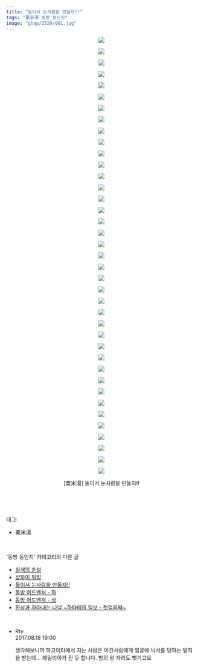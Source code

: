 ```yaml
---
title: "둘이서 눈사람을 만들자!!"
tags: "粟米湯 동방_동인지"
image: "ghap/2529/001.jpg"
---
```

<div class="article">
<p style="text-align: center; clear: none; float: none;"><img src="{{ site.nasurl }}/ghap/2529/001.jpg"/></p>
<p style="text-align: center; clear: none; float: none;"><img src="{{ site.nasurl }}/ghap/2529/002.jpg"/></p>
<p style="text-align: center; clear: none; float: none;"><img src="{{ site.nasurl }}/ghap/2529/003.jpg"/></p>
<p style="text-align: center; clear: none; float: none;"><img src="{{ site.nasurl }}/ghap/2529/004.jpg"/></p>
<p style="text-align: center; clear: none; float: none;"><img src="{{ site.nasurl }}/ghap/2529/005.jpg"/></p>
<p style="text-align: center; clear: none; float: none;"><img src="{{ site.nasurl }}/ghap/2529/006.jpg"/></p>
<p style="text-align: center; clear: none; float: none;"><img src="{{ site.nasurl }}/ghap/2529/007.jpg"/></p>
<p style="text-align: center; clear: none; float: none;"><img src="{{ site.nasurl }}/ghap/2529/008.jpg"/></p>
<p style="text-align: center; clear: none; float: none;"><img src="{{ site.nasurl }}/ghap/2529/009.jpg"/></p>
<p style="text-align: center; clear: none; float: none;"><img src="{{ site.nasurl }}/ghap/2529/010.jpg"/></p>
<p style="text-align: center; clear: none; float: none;"><img src="{{ site.nasurl }}/ghap/2529/011.jpg"/></p>
<p style="text-align: center; clear: none; float: none;"><img src="{{ site.nasurl }}/ghap/2529/012.jpg"/></p>
<p style="text-align: center; clear: none; float: none;"><img src="{{ site.nasurl }}/ghap/2529/013.jpg"/></p>
<p style="text-align: center; clear: none; float: none;"><img src="{{ site.nasurl }}/ghap/2529/014.jpg"/></p>
<p style="text-align: center; clear: none; float: none;"><img src="{{ site.nasurl }}/ghap/2529/015.jpg"/></p>
<p style="text-align: center; clear: none; float: none;"><img src="{{ site.nasurl }}/ghap/2529/016.jpg"/></p>
<p style="text-align: center; clear: none; float: none;"><img src="{{ site.nasurl }}/ghap/2529/017.jpg"/></p>
<p style="text-align: center; clear: none; float: none;"><img src="{{ site.nasurl }}/ghap/2529/018.jpg"/></p>
<p style="text-align: center; clear: none; float: none;"><img src="{{ site.nasurl }}/ghap/2529/019.jpg"/></p>
<p style="text-align: center; clear: none; float: none;"><img src="{{ site.nasurl }}/ghap/2529/020.jpg"/></p>
<p style="text-align: center; clear: none; float: none;"><img src="{{ site.nasurl }}/ghap/2529/021.jpg"/></p>
<p style="text-align: center; clear: none; float: none;"><img src="{{ site.nasurl }}/ghap/2529/022.jpg"/></p>
<p style="text-align: center; clear: none; float: none;"><img src="{{ site.nasurl }}/ghap/2529/023.jpg"/></p>
<p style="text-align: center; clear: none; float: none;"><img src="{{ site.nasurl }}/ghap/2529/024.jpg"/></p>
<p style="text-align: center; clear: none; float: none;"><img src="{{ site.nasurl }}/ghap/2529/025.jpg"/></p>
<p style="text-align: center; clear: none; float: none;"><img src="{{ site.nasurl }}/ghap/2529/026.jpg"/></p>
<p style="text-align: center; clear: none; float: none;"><img src="{{ site.nasurl }}/ghap/2529/027.jpg"/></p>
<p style="text-align: center; clear: none; float: none;"><img src="{{ site.nasurl }}/ghap/2529/028.jpg"/></p>
<p style="text-align: center; clear: none; float: none;"><img src="{{ site.nasurl }}/ghap/2529/029.jpg"/></p>
<p style="text-align: center; clear: none; float: none;"><img src="{{ site.nasurl }}/ghap/2529/030.jpg"/></p>
<p style="text-align: center; clear: none; float: none;"><img src="{{ site.nasurl }}/ghap/2529/031.jpg"/></p>
<p style="text-align: center; clear: none; float: none;"><img src="{{ site.nasurl }}/ghap/2529/032.jpg"/></p>
<p style="text-align: center; clear: none; float: none;"><img src="{{ site.nasurl }}/ghap/2529/033.jpg"/></p>
<p style="text-align: center; clear: none; float: none;"><img src="{{ site.nasurl }}/ghap/2529/034.jpg"/></p>
<p style="text-align: center; clear: none; float: none;"><img src="{{ site.nasurl }}/ghap/2529/035.jpg"/></p>
<p style="text-align: center; clear: none; float: none;"><img src="{{ site.nasurl }}/ghap/2529/036.jpg"/></p>
<p style="text-align: center; clear: none; float: none;"><img src="{{ site.nasurl }}/ghap/2529/037.jpg"/></p>
<p style="text-align: center; clear: none; float: none;"><img src="{{ site.nasurl }}/ghap/2529/038.jpg"/></p>
<p style="text-align: center; clear: none; float: none;"><img src="{{ site.nasurl }}/ghap/2529/039.jpg"/></p>
<p style="text-align: center; clear: none; float: none;">[粟米湯] 둘이서 눈사람을 만들자!!</p>
<p><br/></p>
</div><br/>
<div class="tagTrail">
<p>태그: </p>
<ul>
<li>粟米湯</li>
</ul>
</div><br/>
<div class="another">
<p>'동방 동인지' 카테고리의 다른 글</p>
<ul>
<li><a href="/2016-10-10-ghap_2531">칠색의 춘설</a></li>
<li><a href="/2016-10-10-ghap_2530">샹하이 워킹</a></li>
<li><a href="/2016-10-10-ghap_2529">둘이서 눈사람을 만들자!!</a></li>
<li><a href="/2016-10-10-ghap_2527">동방 어드벤처 - 하</a></li>
<li><a href="/2016-10-10-ghap_2526">동방 어드벤처 - 상</a></li>
<li><a href="/2016-10-10-ghap_2525">환상과 자아내는 나날 ~하타테의 일보 - 첫걸음째~</a></li>
</ul>
</div><br/>
<div class="cb_module cb_fluid">
<div class="cb_wrt cb_profile">
<div class="comment">
<ul>
<li class="cb_thumb_off" id="comment15062933">
<div class="cb_comment_area">
<div class="cb_info_area">
<div class="cb_section">
<span class="cb_nick_name">Rty</span>
</div>
<div class="cb_section">
<span class="cb_date">2017.08.18 19:00 </span>
</div>
</div>
<div class="cb_dsc_comment">
<p class="cb_dsc">
											생각해보니까 하고이타에서 지는 사람은 이긴사람에게 얼굴에 낙서를 당하는 벌칙을 받는데... 레밀리아가 진 듯 합니다. 밤의 왕 자리도 뺏기고요
										</p>
</div>
</div></li>
</ul>
</div>
</div><!-- commentList close -->
</div><br/>
